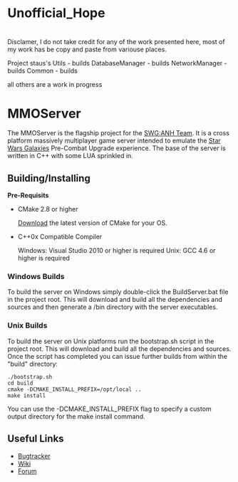 # Unofficial_Hope
#
Disclamer, I do not take credit for any of the work presented here, most of my work has be copy and paste from variouse places.

Project staus's
Utils - builds
DatabaseManager - builds
NetworkManager - builds
Common - builds

all others are a work in progress

# MMOServer #

The MMOServer is the flagship project for the [SWG:ANH Team][1]. It is a cross platform massively multiplayer game server intended to emulate the [Star Wars Galaxies][2] Pre-Combat Upgrade experience. The base of the server is written in C++ with some LUA sprinkled in.


## Building/Installing ##

**Pre-Requisits**

*   CMake 2.8 or higher

    [Download][3] the latest version of CMake for your OS.

*   C++0x Compatible Compiler

    Windows: Visual Studio 2010 or higher is required
    Unix: GCC 4.6 or higher is required
    
### Windows Builds ###

To build the server on Windows simply double-click the BuildServer.bat file in the project root. This will download and build all the dependencies and sources and then generate a /bin directory with the server executables.

### Unix Builds ###

To build the server on Unix platforms run the bootstrap.sh script in the project root. This will download and build all the dependencies and sources. Once the script has completed you can issue further builds from within the "build" directory:

    ./bootstrap.sh
    cd build
    cmake -DCMAKE_INSTALL_PREFIX=/opt/local ..
    make install
    
You can use the -DCMAKE\_INSTALL\_PREFIX flag to specify a custom output directory for the make install command. 

## Useful Links ##

*   [Bugtracker][4]
*   [Wiki][5]
*   [Forum][6]

  [1]: http://swganh.com/
  [2]: http://starwarsgalaxies.com/
  [3]: http://cmake.org/cmake/resources/software.html
  [4]: http://bugtracker.swganh.com/
  [5]: http://wiki.swganh.org/
  [6]: http://www.swganh.com/anh_community/
